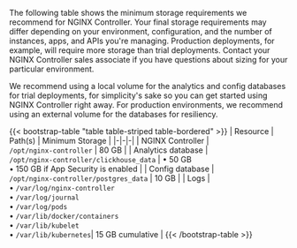 The following table shows the minimum storage requirements we recommend for NGINX Controller. Your final storage requirements may differ depending on your environment, configuration, and the number of instances, apps, and APIs you're managing. Production deployments, for example, will require more storage than trial deployments. Contact your NGINX Controller sales associate if you have questions about sizing for your particular environment.

We recommend using a local volume for the analytics and config databases for trial deployments, for simplicity's sake so you can get started using NGINX Controller right away. For production environments, we recommend using an external volume for the databases for resiliency.

{{< bootstrap-table "table table-striped table-bordered" >}}
| Resource | Path(s) | Minimum Storage |
|-|-|-|
| NGINX&nbsp;Controller | <code style="white-space:nowrap;">/opt/nginx-controller</code> | 80&nbsp;GB |
| Analytics database |  <code style="white-space:nowrap;">/opt/nginx-controller/clickhouse_data</code>  | &#8226;&nbsp;50&nbsp;GB <br> &#8226;&nbsp;150&nbsp;GB if App Security is enabled |
| Config database | <code style="white-space:nowrap;">/opt/nginx-controller/postgres_data</code> | 10&nbsp;GB |
| Logs  | &#8226;&nbsp;<code style="white-space:nowrap;">/var/log/nginx-controller</code> <br> &#8226;&nbsp;<code style="white-space:nowrap;">/var/log/journal</code> <br> &#8226;&nbsp;<code style="white-space:nowrap;">/var/log/pods</code> <br> &#8226;&nbsp;<code style="white-space:nowrap;">/var/lib/docker/containers</code> <br> &#8226;&nbsp;<code style="white-space:nowrap;">/var/lib/kubelet</code> <br> &#8226;&nbsp;<code style="white-space:nowrap;">/var/lib/kubernetes</code>| 15&nbsp;GB cumulative |
{{< /bootstrap-table >}}

<!-- Do not remove. Keep this code at the bottom of the include -->
<!-- DOCS-321 -->